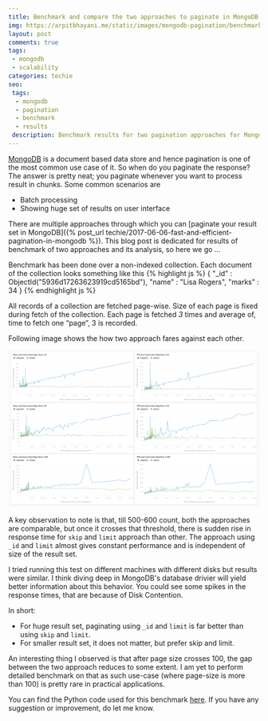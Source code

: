 ```yaml
---
title: Benchmark and compare the two approaches to paginate in MongoDB
img: https://arpitbhayani.me/static/images/mongodb-pagination/benchmark-and-compare.jpg
layout: post
comments: true
tags:
 - mongodb
 - scalability
categories: techie
seo:
 tags:
  - mongodb
  - pagination
  - benchmark
  - results
 description: Benchmark results for two pagination approaches for MongoDB.
---
```


[MongoDB](https://www.mongodb.com/) is a document based data store and hence pagination is one of the most common use case of it. So when do you paginate the response? The answer is pretty neat; you paginate whenever you want to process result in chunks. Some common scenarios are

- Batch processing
- Showing huge set of results on user interface

There are multiple approaches through which you can [paginate your result set in MongoDB]({% post_url techie/2017-06-06-fast-and-efficient-pagination-in-mongodb %}). This blog post is dedicated for results of benchmark of two approaches and its analysis, so here we go ...

Benchmark has been done over a non-indexed collection. Each document of the collection looks something like this
{% highlight js %}
    {
        "_id" : ObjectId("5936d17263623919cd5165bd"),
        "name" : "Lisa Rogers",
        "marks" : 34
    }
{% endhighlight js %}

All records of a collection are fetched page-wise. Size of each page is fixed during fetch of the collection. Each page is fetched _3_ times and average of, time to fetch one “page”, 3 is recorded.

Following image shows the how two approach fares against each other.

<img class="ui huge centered stylish image" src='/static/images/mongodb-pagination/mongo-pagination-benchmark-results.png' alt='Benchmark results'/>

A key observation to note is that, till 500-600 count, both the approaches are comparable, but once it crosses that threshold, there is sudden rise in response time for `skip` and `limit` approach than other. The approach using `_id` and `limit` almost gives constant performance and is independent of size of the result set.

I tried running this test on different machines with different disks but results were similar. I think diving deep in MongoDB's database drivier will yield better information about this behavior. You could see some spikes in the response times, that are because of Disk Contention.

In short:
 - For huge result set, paginating using `_id` and `limit` is far better than using `skip` and `limit`.
 - For smaller result set, it does not matter, but prefer skip and limit.

An interesting thing I observed is that after page size crosses 100, the gap between the two approach reduces to some extent. I am yet to perform detailed benchmark on that as such use-case (where page-size is more than 100) is pretty rare in practical applications.

You can find the Python code used for this benchmark [here](https://github.com/arpitbbhayani/mongo-pagination-benchmark). If you have any suggestion or improvement, do let me know.
